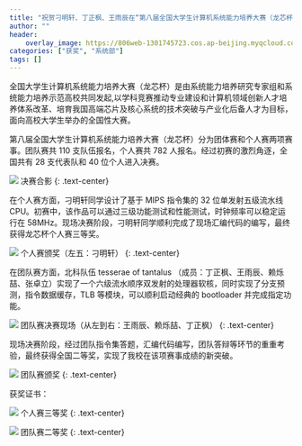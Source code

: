 ```yaml
---
title: "祝贺刁明轩、丁正枫、王雨辰在“第八届全国大学生计算机系统能力培养大赛（龙芯杯）”取得佳绩"
author: ""
header:
    overlay_image: https://806web-1301745723.cos.ap-beijing.myqcloud.com/post/2024-10-02-lxb-header.jpg
categories: ["获奖", "系统部"]
tags: []
---
```


全国大学生计算机系统能力培养大赛（龙芯杯）是由系统能力培养研究专家组和系统能力培养示范高校共同发起,以学科竞赛推动专业建设和计算机领域创新人才培养体系改革、培育我国高端芯片及核心系统的技术突破与产业化后备人才为目标，面向高校大学生举办的全国性大赛。

第八届全国大学生计算机系统能力培养大赛（龙芯杯）分为团体赛和个人赛两项赛事。团队赛共 110 支队伍报名，个人赛共 782 人报名。经过初赛的激烈角逐，全国共有 28 支代表队和 40 位个人进入决赛。

![](https://806web-1301745723.cos.ap-beijing.myqcloud.com/post/2024-10-02-lxb-01.jpg)
决赛合影
{: .text-center}

在个人赛方面，刁明轩同学设计了基于 MIPS 指令集的 32 位单发射五级流水线 CPU。初赛中，该作品可以通过三级功能测试和性能测试，时钟频率可以稳定运行在 58MHz。现场决赛阶段，刁明轩同学顺利完成了现场汇编代码的编写，最终获得龙芯杯个人赛三等奖。

![](https://806web-1301745723.cos.ap-beijing.myqcloud.com/post/2024-10-02-lxb-02.jpg)
个人赛颁奖（左五：刁明轩）
{: .text-center}

在团队赛方面，北科队伍 tesserae of tantalus （成员：丁正枫、王雨辰、赖烁喆、张卓立）实现了一个六级流水顺序双发射的处理器软核，同时实现了分支预测，指令数据缓存，TLB 等模块，可以顺利启动经典的 bootloader 并完成指定功能。

![](https://806web-1301745723.cos.ap-beijing.myqcloud.com/post/2024-10-02-lxb-03.jpg)
团队赛决赛现场（从左到右：王雨辰、赖烁喆、丁正枫）
{: .text-center}

现场决赛阶段，经过团队指令集答题，汇编代码编写，团队答辩等环节的重重考验，最终获得全国二等奖，实现了我校在该项赛事成绩的新突破。

![](https://806web-1301745723.cos.ap-beijing.myqcloud.com/post/2024-10-02-lxb-04.jpg)
团队赛颁奖
{: .text-center}

获奖证书：

![](https://806web-1301745723.cos.ap-beijing.myqcloud.com/post/2024-10-02-lxb-certificate1.jpg)
个人赛三等奖
{: .text-center}

![](https://806web-1301745723.cos.ap-beijing.myqcloud.com/post/2024-10-02-lxb-certificate2.jpg)
团队赛二等奖
{: .text-center}
